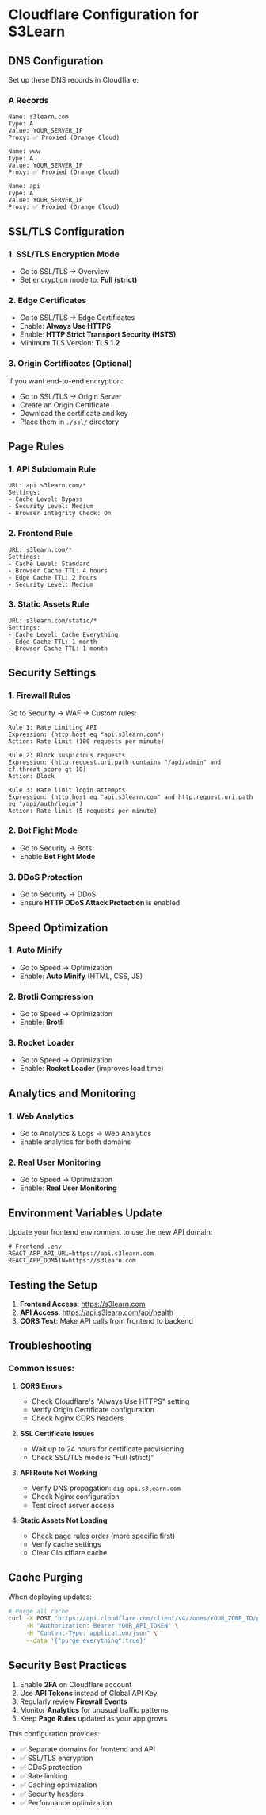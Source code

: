 # Cloudflare Configuration for S3Learn

## DNS Configuration

Set up these DNS records in Cloudflare:

### A Records
```
Name: s3learn.com
Type: A
Value: YOUR_SERVER_IP
Proxy: ✅ Proxied (Orange Cloud)

Name: www
Type: A
Value: YOUR_SERVER_IP
Proxy: ✅ Proxied (Orange Cloud)

Name: api
Type: A
Value: YOUR_SERVER_IP
Proxy: ✅ Proxied (Orange Cloud)
```

## SSL/TLS Configuration

### 1. SSL/TLS Encryption Mode
- Go to SSL/TLS → Overview
- Set encryption mode to: **Full (strict)**

### 2. Edge Certificates
- Go to SSL/TLS → Edge Certificates
- Enable: **Always Use HTTPS**
- Enable: **HTTP Strict Transport Security (HSTS)**
- Minimum TLS Version: **TLS 1.2**

### 3. Origin Certificates (Optional)
If you want end-to-end encryption:
- Go to SSL/TLS → Origin Server
- Create an Origin Certificate
- Download the certificate and key
- Place them in `./ssl/` directory

## Page Rules

### 1. API Subdomain Rule
```
URL: api.s3learn.com/*
Settings:
- Cache Level: Bypass
- Security Level: Medium
- Browser Integrity Check: On
```

### 2. Frontend Rule
```
URL: s3learn.com/*
Settings:
- Cache Level: Standard
- Browser Cache TTL: 4 hours
- Edge Cache TTL: 2 hours
- Security Level: Medium
```

### 3. Static Assets Rule
```
URL: s3learn.com/static/*
Settings:
- Cache Level: Cache Everything
- Edge Cache TTL: 1 month
- Browser Cache TTL: 1 month
```

## Security Settings

### 1. Firewall Rules
Go to Security → WAF → Custom rules:

```
Rule 1: Rate Limiting API
Expression: (http.host eq "api.s3learn.com")
Action: Rate limit (100 requests per minute)

Rule 2: Block suspicious requests
Expression: (http.request.uri.path contains "/api/admin" and cf.threat_score gt 10)
Action: Block

Rule 3: Rate limit login attempts
Expression: (http.host eq "api.s3learn.com" and http.request.uri.path eq "/api/auth/login")
Action: Rate limit (5 requests per minute)
```

### 2. Bot Fight Mode
- Go to Security → Bots
- Enable **Bot Fight Mode**

### 3. DDoS Protection
- Go to Security → DDoS
- Ensure **HTTP DDoS Attack Protection** is enabled

## Speed Optimization

### 1. Auto Minify
- Go to Speed → Optimization
- Enable: **Auto Minify** (HTML, CSS, JS)

### 2. Brotli Compression
- Go to Speed → Optimization
- Enable: **Brotli**

### 3. Rocket Loader
- Go to Speed → Optimization
- Enable: **Rocket Loader** (improves load time)

## Analytics and Monitoring

### 1. Web Analytics
- Go to Analytics & Logs → Web Analytics
- Enable analytics for both domains

### 2. Real User Monitoring
- Go to Speed → Optimization
- Enable: **Real User Monitoring**

## Environment Variables Update

Update your frontend environment to use the new API domain:

```env
# Frontend .env
REACT_APP_API_URL=https://api.s3learn.com
REACT_APP_DOMAIN=https://s3learn.com
```

## Testing the Setup

1. **Frontend Access**: https://s3learn.com
2. **API Access**: https://api.s3learn.com/api/health
3. **CORS Test**: Make API calls from frontend to backend

## Troubleshooting

### Common Issues:

1. **CORS Errors**
   - Check Cloudflare's "Always Use HTTPS" setting
   - Verify Origin Certificate configuration
   - Check Nginx CORS headers

2. **SSL Certificate Issues**
   - Wait up to 24 hours for certificate provisioning
   - Check SSL/TLS mode is "Full (strict)"

3. **API Route Not Working**
   - Verify DNS propagation: `dig api.s3learn.com`
   - Check Nginx configuration
   - Test direct server access

4. **Static Assets Not Loading**
   - Check page rules order (more specific first)
   - Verify cache settings
   - Clear Cloudflare cache

## Cache Purging

When deploying updates:
```bash
# Purge all cache
curl -X POST "https://api.cloudflare.com/client/v4/zones/YOUR_ZONE_ID/purge_cache" \
     -H "Authorization: Bearer YOUR_API_TOKEN" \
     -H "Content-Type: application/json" \
     --data '{"purge_everything":true}'
```

## Security Best Practices

1. Enable **2FA** on Cloudflare account
2. Use **API Tokens** instead of Global API Key
3. Regularly review **Firewall Events**
4. Monitor **Analytics** for unusual traffic patterns
5. Keep **Page Rules** updated as your app grows

This configuration provides:
- ✅ Separate domains for frontend and API
- ✅ SSL/TLS encryption
- ✅ DDoS protection
- ✅ Rate limiting
- ✅ Caching optimization
- ✅ Security headers
- ✅ Performance optimization